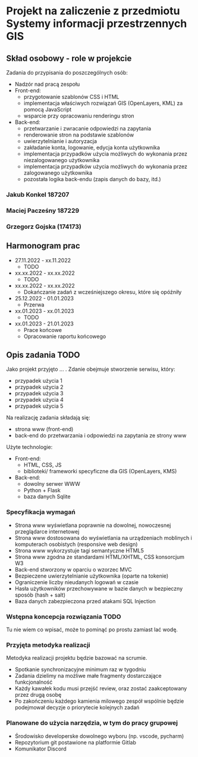 # Projekt na zaliczenie z przedmiotu Systemy informacji przestrzennych GIS

## Skład osobowy - role w projekcie

Zadania do przypisania do poszczególnych osób:

* Nadzór nad pracą zespołu
* Front-end:
  * przygotowanie szablonów CSS i HTML
  * implementacja właściwych rozwiązań GIS (OpenLayers, KML) za pomocą JavaScript
  * wsparcie przy opracowaniu renderingu stron
* Back-end:
  * przetwarzanie i zwracanie odpowiedzi na zapytania
  * renderowanie stron na podstawie szablonów
  * uwierzytelnianie i autoryzacja
  * zakładanie konta, logowanie, edycja konta użytkownika
  * implementacja przypadków użycia możliwych do wykonania przez niezalogowanego użytkownika
  * implementacja przypadków użycia możliwych do wykonania przez zalogowanego użytkownika
  * pozostała logika back-endu (zapis danych do bazy, itd.)

### Jakub Konkel 187207

### Maciej Pacześny 187229

### Grzegorz Gojska (174173)

## Harmonogram prac

* 27.11.2022 - xx.11.2022
  * TODO
* xx.xx.2022 - xx.xx.2022
  * TODO
* xx.xx.2022 - xx.xx.2022
  * Dokańczanie zadań z wcześniejszego okresu, które się opóźniły
* 25.12.2022 - 01.01.2023
  * Przerwa
* xx.01.2023 - xx.01.2023
  * TODO
* xx.01.2023 - 21.01.2023
  * Prace końcowe
  * Opracowanie raportu końcowego

## Opis zadania TODO

Jako projekt przyjęto ... . Zdanie obejmuje stworzenie serwisu, który:

* przypadek użycia 1
* przypadek użycia 2
* przypadek użycia 3
* przypadek użycia 4
* przypadek użycia 5

Na realizację zadania składają się:

* strona www (front-end)
* back-end do przetwarzania i odpowiedzi na zapytania ze strony www

Użyte technologie:

* Front-end:
  * HTML, CSS, JS
  * biblioteki/ frameworki specyficzne dla GIS (OpenLayers, KMS)
* Back-end:
  * dowolny serwer WWW
  * Python + Flask
  * baza danych Sqlite

### Specyfikacja wymagań

* Strona www wyświetlana poprawnie na dowolnej, nowoczesnej przeglądarce internetowej
* Strona www dostosowana do wyświetlania na urządzeniach moblinych i komputerach osobistych (responsive web design)
* Strona www wykorzystuje tagi semantyczne HTML5
* Strona www zgodna ze standardami HTML/XHTML, CSS konsorcjum W3
* Back-end stworzony w oparciu o wzorzec MVC
* Bezpieczene uwierzytelnianie użytkownika (oparte na tokenie)
* Ograniczenie liczby nieudanych logowań w czasie
* Hasła użytkowników przechowywane w bazie danych w bezpieczny sposób (hash + salt)
* Baza danych zabezpieczona przed atakami SQL Injection

### Wstępna koncepcja rozwiązania TODO

Tu nie wiem co wpisać, może to pominąć po prostu zamiast lać wodę.

### Przyjęta metodyka realizacji

Metodyka realizacji projektu będzie bazować na scrumie.

* Spotkanie synchronizacyjne minimum raz w tygodniu
* Zadania dzielimy na możliwe małe fragmenty dostarczające funkcjonalność
* Każdy kawałek kodu musi przejść review, oraz zostać zaakceptowany przez drugą osobę
* Po zakończeniu każdego kamienia milowego zespół wspólnie będzie podejmował decyzje o priorytecie kolejnych zadań

### Planowane do użycia narzędzia, w tym do pracy grupowej

* Środowisko developerske dowolnego wyboru (np. vscode, pycharm)
* Repozytorium git postawione na platformie Gitlab
* Komunikator Discord
